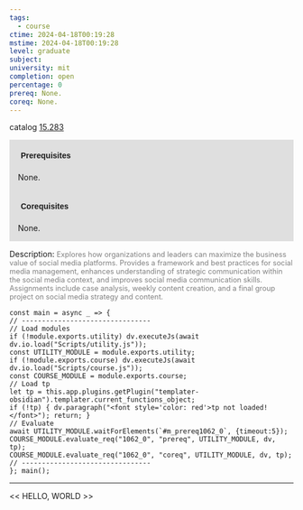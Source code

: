 ```yaml
---
tags:
  - course
ctime: 2024-04-18T00:19:28
mstime: 2024-04-18T00:19:28
level: graduate
subject: 
university: mit
completion: open
percentage: 0
prereq: None.
coreq: None.
---
```


catalog [15.283](http://student.mit.edu/catalog/m15a.html#15.283)

<span style="display: block; padding: 15px; background-color: rgb(100, 100, 100, 0.2);"><font id="m_prereq1062_0" style="display: block; font-family: Arial, sans-serif; font-weight: bold; padding: 5px">Prerequisites</font><br><span id="prereq1062_0">None.</span></span>
<span style="display: block; padding: 15px; background-color: rgb(100, 100, 100, 0.2);"><font id="m_coreq1062_0" style="display: block; font-family: Arial, sans-serif; font-weight: bold; padding: 5px">Corequisites</font><br><span id="coreq1062_0">None.</span></span>

<font style="">Description:</font>
<font style="color: grey; font-size: 0.8rem;">Explores how organizations and leaders can maximize the business value of social media platforms. Provides a framework and best practices for social media management, enhances understanding of strategic communication within the social media context, and improves social media communication skills. Assignments include case analysis, weekly content creation, and a final group project on social media strategy and content.</font>

```dataviewjs
const main = async _ => {
// --------------------------------
// Load modules
if (!module.exports.utility) dv.executeJs(await dv.io.load("Scripts/utility.js"));
const UTILITY_MODULE = module.exports.utility;
if (!module.exports.course) dv.executeJs(await dv.io.load("Scripts/course.js"));
const COURSE_MODULE = module.exports.course;
// Load tp
let tp = this.app.plugins.getPlugin("templater-obsidian").templater.current_functions_object;
if (!tp) { dv.paragraph("<font style='color: red'>tp not loaded!</font>"); return; }
// Evaluate
await UTILITY_MODULE.waitForElements(`#m_prereq1062_0`, {timeout:5});
COURSE_MODULE.evaluate_req("1062_0", "prereq", UTILITY_MODULE, dv, tp);
COURSE_MODULE.evaluate_req("1062_0", "coreq", UTILITY_MODULE, dv, tp);
// --------------------------------
}; main();
```

---

<< HELLO, WORLD >>
